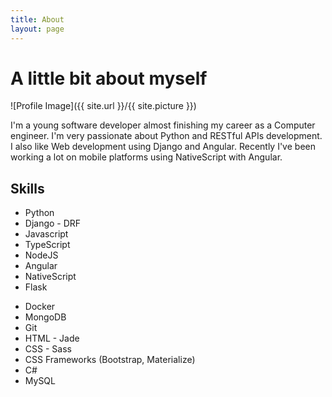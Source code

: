 ```yaml
---
title: About
layout: page
---
```


<h1 class="title">A little bit about myself</h1>

![Profile Image]({{ site.url }}/{{ site.picture }})

<p>I'm a young software developer almost finishing my career as a Computer engineer. 
I'm very passionate about Python and RESTful APIs development. 
I also like Web development using Django and Angular. Recently I've been working a lot on mobile
platforms using NativeScript with Angular.</p>

<h2>Skills</h2>

<div class="no-margin side-by-side" style="width: 100%">
    <div class="no-margin toleft">
      <ul class="no-margin skill-list">
          <li>Python</li>
          <li>Django - DRF</li>
          <li>Javascript</li>
          <li>TypeScript</li>
          <li>NodeJS</li>
          <li>Angular</li>
          <li>NativeScript</li>
          <li>Flask</li>
      </ul>
    </div>
    <div class="no-margin toright">
       <ul class="no-margin skill-list">
           <li>Docker</li>
           <li>MongoDB</li>
           <li>Git</li>
           <li>HTML - Jade</li>
           <li>CSS - Sass</li>
           <li>CSS Frameworks (Bootstrap, Materialize)</li>
           <li>C#</li>
           <li>MySQL</li>
       </ul>
    </div>
</div>


